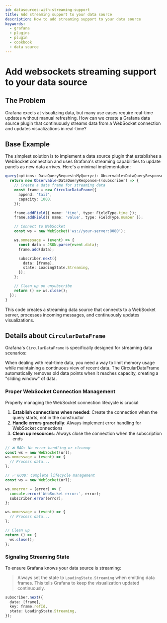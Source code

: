 ```yaml
---
id: datasources-with-streaming-support
title: Add streaming support to your data source
description: How to add streaming support to your data source
keywords:
  - grafana
  - plugins
  - plugin
  - cookbook
  - data source
---
```


# Add websockets streaming support to your data source

## The Problem

Grafana excels at visualizing data, but many use cases require real-time updates without manual refreshing. How can we create a Grafana data source plugin that continuously streams data from a WebSocket connection and updates visualizations in real-time?

## Base Example

The simplest solution is to implement a data source plugin that establishes a WebSocket connection and uses Grafana's streaming capabilities to update panels as new data arrives. Here's a minimal implementation:

```typescript title="datasource.ts"
query(options: DataQueryRequest<MyQuery>): Observable<DataQueryResponse> {
  return new Observable<DataQueryResponse>((subscriber) => {
    // Create a data frame for streaming data
    const frame = new CircularDataFrame({
      append: 'tail',
      capacity: 1000,
    });

    frame.addField({ name: 'time', type: FieldType.time });
    frame.addField({ name: 'value', type: FieldType.number });

    // Connect to WebSocket
    const ws = new WebSocket('ws://your-server:8080');

    ws.onmessage = (event) => {
      const data = JSON.parse(event.data);
      frame.add(data);

      subscriber.next({
        data: [frame],
        state: LoadingState.Streaming,
      });
    };

    // Clean up on unsubscribe
    return () => ws.close();
  });
}
```

This code creates a streaming data source that connects to a WebSocket server, processes incoming messages, and continuously updates visualizations.

## Details about `CircularDataFrame`

Grafana's `CircularDataFrame` is specifically designed for streaming data scenarios:

When dealing with real-time data, you need a way to limit memory usage while maintaining a continuous view of recent data. The CircularDataFrame automatically removes old data points when it reaches capacity, creating a "sliding window" of data.

### Proper WebSocket Connection Management

Properly managing the WebSocket connection lifecycle is crucial:

1. **Establish connections when needed**: Create the connection when the query starts, not in the constructor
2. **Handle errors gracefully**: Always implement error handling for WebSocket connections
3. **Clean up resources**: Always close the connection when the subscription ends

```typescript title="datasource.ts"
// ❌ BAD: No error handling or cleanup
const ws = new WebSocket(url);
ws.onmessage = (event) => {
  // Process data...
};
```

```typescript title="datasource.ts"
// ✅ GOOD: Complete lifecycle management
const ws = new WebSocket(url);

ws.onerror = (error) => {
  console.error('WebSocket error:', error);
  subscriber.error(error);
};

ws.onmessage = (event) => {
  // Process data...
};

// Clean up
return () => {
  ws.close();
};
```

### Signaling Streaming State

To ensure Grafana knows your data source is streaming:

> Always set the state to `LoadingState.Streaming` when emitting data frames. This tells Grafana to keep the visualization updated continuously.

```typescript title="datasource.ts"
subscriber.next({
  data: [frame],
  key: frame.refId,
  state: LoadingState.Streaming,
});
```
